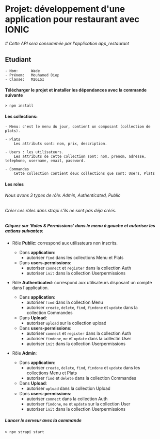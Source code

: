 # Projet: développement d'une application pour restaurant avec IONIC
###### # Cette API sera consommée par l'application app_restaurant

## Etudiant
```
- Nom:      Wade
- Prénom:   Mouhamed Diop
- Classe:   M2GLSI
```

#### Télécharger le projet et installer les dépendances avec la commande suivante
```
> npm install
```

#### Les collections:
```
- Menu: c'est le menu du jour, contient un composant (collection de plats).

- Plats
    Les attributs sont: nom, prix, description.

- Users : les utilisateurs.
    Les attributs de cette collection sont: nom, prenom, adresse, telephone, username, email, password.

- Commandes
    Cette collection contient deux collections que sont: Users, Plats
```

#### Les roles
###### Nous avons 3 types de rôle: Admin, Authenticated, Public
###### Créer ces rôles dans strapi s'ils ne sont pas déja créés.

##### Cliquez sur 'Roles & Permissions' dans le menu à gauche et autoriser les actions suivantes:

* Rôle <b>Public</b>: correspond aux utilisateurs non inscrits.
    - Dans <b>application</b>:
        - autoriser ```find``` dans les collections Menu et Plats
    - Dans <b>users-permissions</b>:
        - autoriser ```connect``` et ```register``` dans la collection Auth
        - autoriser ```init``` dans la collection Userpermissions
        
* Rôle <b>Authenticated</b>: correspond aux utilisateurs disposant un compte dans l'application.
  - Dans <b>application</b>:
    - autoriser ```find``` dans la collection Menu
    - autoriser ```create```, ```delete```, ```find```, ```findone``` et ```update``` dans la collection Commandes
  - Dans <b>Upload</b>:
    - autoriser ```upload``` sur la collection upload
  - Dans <b>users-permissions</b>:
    - autoriser ```connect``` et ```register``` dans la collection Auth
    - autoriser ```findone```, ```me``` et ```update``` dans la collectin User
    - autoriser ```init``` dans la collection Userpermissions
    
* Rôle <b>Admin</b>:
    - Dans <b>application</b>:
        - autoriser ```create```, ```delete```, ```find```, ```findone``` et ```update``` dans les collections Menu et Plats
        - autoriser ```find``` et ```delete``` dans la collection Commandes
    - Dans <b>Upload</b>:
        - autoriser ```upload``` dans la collection Upload
    - Dans <b>users-permissions</b>:
        - autoriser ```connect``` dans la collection Auth
        - autoriser ```findone```, ```me``` et ```update``` sur la collection User
        - autoriser ```init``` dans la collection Userpermissions


##### Lancer le serveur avec la commande 
```
> npx strapi start
```
